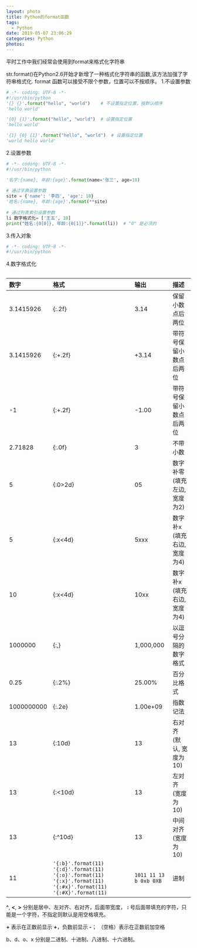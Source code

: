 ```yaml
---
layout: photo
title: Python的format函数
tags:
  - Python
date: 2019-05-07 23:06:29
categories: Python
photos:
---
```

平时工作中我们经常会使用到format来格式化字符串
<!--more-->
str.format()在Python2.6开始才新增了一种格式化字符串的函数,该方法加强了字符串格式化.
format 函数可以接受不限个参数，位置可以不按顺序。
1.不设置参数
```python
# -*- coding: UTF-8 -*-
#!/usr/bin/python
'{} {}'.format("hello", "world")    # 不设置指定位置，按默认顺序
'hello world'

'{0} {1}'.format("hello", "world")  # 设置指定位置
'hello world'

'{1} {0} {1}'.format("hello", "world")  # 设置指定位置
'world hello world'
```
2.设置参数
```python
# -*- coding: UTF-8 -*-
#!/usr/bin/python

'名字:{name}, 年龄:{age}'.format(name='张三', age=18)
 
# 通过字典设置参数
site = {'name': '李四', 'age': 18}
'姓名:{name}, 年龄:{age}'.format(**site)
 
# 通过列表索引设置参数
li 数字格式化= ['王五', 18]
print("姓名:{0[0]}, 年龄:{0[1]}".format(li))  # "0" 是必须的
```
3.传入对象
```python
# -*- coding: UTF-8 -*-
#!/usr/bin/python
```
4.数字格式化

```python

```

| 数字       | 格式                                                         | 输出                   | 描述                         |
| :--------- | :----------------------------------------------------------- | :--------------------- | :--------------------------- |
| 3.1415926  | {:.2f}                                                       | 3.14                   | 保留小数点后两位             |
| 3.1415926  | {:+.2f}                                                      | +3.14                  | 带符号保留小数点后两位       |
| -1         | {:+.2f}                                                      | -1.00                  | 带符号保留小数点后两位       |
| 2.71828    | {:.0f}                                                       | 3                      | 不带小数                     |
| 5          | {:0>2d}                                                      | 05                     | 数字补零 (填充左边, 宽度为2) |
| 5          | {:x<4d}                                                      | 5xxx                   | 数字补x (填充右边, 宽度为4)  |
| 10         | {:x<4d}                                                      | 10xx                   | 数字补x (填充右边, 宽度为4)  |
| 1000000    | {:,}                                                         | 1,000,000              | 以逗号分隔的数字格式         |
| 0.25       | {:.2%}                                                       | 25.00%                 | 百分比格式                   |
| 1000000000 | {:.2e}                                                       | 1.00e+09               | 指数记法                     |
| 13         | {:10d}                                                       | 13                     | 右对齐 (默认, 宽度为10)      |
| 13         | {:<10d}                                                      | 13                     | 左对齐 (宽度为10)            |
| 13         | {:^10d}                                                      | 13                     | 中间对齐 (宽度为10)          |
| 11         | `'{:b}'.format(11) '{:d}'.format(11) '{:o}'.format(11) '{:x}'.format(11) '{:#x}'.format(11) '{:#X}'.format(11)` | `1011 11 13 b 0xb 0XB` | 进制                         |

**^**, **<**, **>** 分别是居中、左对齐、右对齐，后面带宽度， **:** 号后面带填充的字符，只能是一个字符，不指定则默认是用空格填充。

**+** 表示在正数前显示 **+**，负数前显示 **-**；  （空格）表示在正数前加空格

b、d、o、x 分别是二进制、十进制、八进制、十六进制。